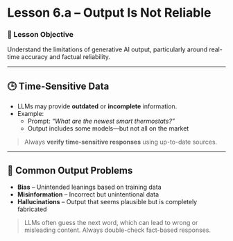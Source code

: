 # Lesson 6.a – Output Is Not Reliable

### 🎯 Lesson Objective
Understand the limitations of generative AI output, particularly around real-time accuracy and factual reliability.

---

## 🕒 Time-Sensitive Data

- LLMs may provide **outdated** or **incomplete** information.
- Example:
  - Prompt: _“What are the newest smart thermostats?”_
  - Output includes some models—but not all on the market

> Always **verify time-sensitive responses** using up-to-date sources.

---

## 🧠 Common Output Problems

- **Bias** – Unintended leanings based on training data
- **Misinformation** – Incorrect but unintentional data
- **Hallucinations** – Output that seems plausible but is completely fabricated

> LLMs often guess the next word, which can lead to wrong or misleading content. Always double-check fact-based responses.
